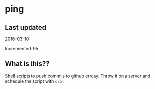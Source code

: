 # ping

## Last updated
2016-03-10

Incremented: 95

## What is this?? 
Shell scripts to push commits to github errday. Throw it on a server and schedule the script with `cron`
